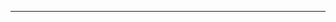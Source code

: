 <!--
CO_OP_TRANSLATOR_METADATA:
{
  "original_hash": "b12098603dc3061d3cdac77ecce93658",
  "translation_date": "2025-08-28T19:44:08+00:00",
  "source_file": "03-CoreGenerativeAITechniques/README.md",
  "language_code": "th"
}
-->


---

